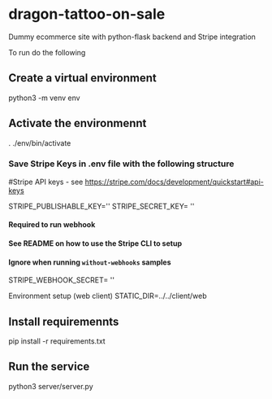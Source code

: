 # dragon-tattoo-on-sale
Dummy ecommerce site with python-flask backend and Stripe integration

To run do the following
## Create a virtual environment
python3 -m venv env

## Activate the environmennt
. ./env/bin/activate

### Save Stripe Keys in .env file with the following structure 
#Stripe API keys - see https://stripe.com/docs/development/quickstart#api-keys

STRIPE_PUBLISHABLE_KEY=''
STRIPE_SECRET_KEY= ''
#### Required to run webhook
#### See README on how to use the Stripe CLI to setup
#### Ignore when running `without-webhooks` samples
STRIPE_WEBHOOK_SECRET= ''

Environment setup (web client)
STATIC_DIR=../../client/web

## Install requiremennts 
pip install -r requirements.txt

## Run the service 
python3 server/server.py
